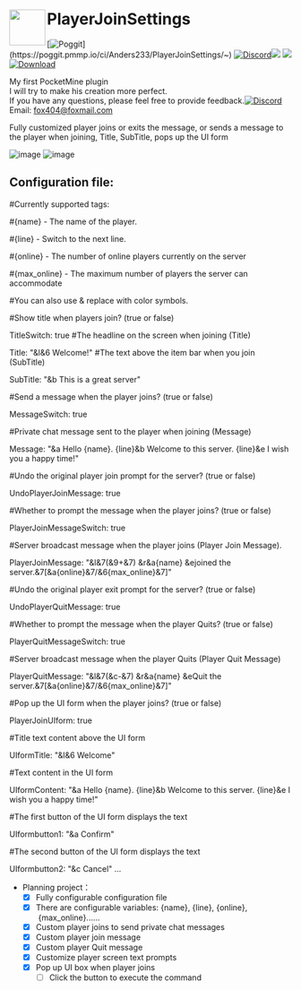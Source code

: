 <h1>PlayerJoinSettings<img src="https://github.com/Anders233/PlayerJoinSettings/blob/master/icon.png" height="64" width="64" align="left"></img></h1>

[![Poggit](https://poggit.pmmp.io/ci.shield/Anders233/PlayerJoinSettings/~)](https://poggit.pmmp.io/ci/Anders233/PlayerJoinSettings/~)
[![Discord](https://img.shields.io/discord/555689914679951380.svg)](https://discord.gg/jKh85hR)[![](https://poggit.pmmp.io/shield.state/PlayerJoinSettings)](https://poggit.pmmp.io/p/PlayerJoinSettings)
<a href="https://poggit.pmmp.io/p/PlayerJoinSettings"><img src="https://poggit.pmmp.io/shield.state/PlayerJoinSettings">
[![Download](https://img.shields.io/github/downloads/Anders233/PlayerJoinSettings/total.svg?label=Download)](https://github.com/Anders233/PlayerJoinSettings/releases)</a>

My first PocketMine plugin<br />
I will try to make his creation more perfect.<br />
If you have any questions, please feel free to provide feedback.[![Discord](https://img.shields.io/discord/555689914679951380.svg)](https://discord.gg/jKh85hR)<br />
Email: fox404@foxmail.com<br />

Fully customized player joins or exits the message, 
or sends a message to the player when joining, Title, SubTitle, pops up the UI form

![image](https://github.com/Anders233/PlayerJoinSettings/blob/master/Demonstration.png)
![image](https://github.com/Anders233/PlayerJoinSettings/blob/master/Demonstration1.png)

Configuration file:
---
#Currently supported tags:

#{name}          - The name of the player.

#{line}          - Switch to the next line.

#{online}        - The number of online players currently on the server

#{max_online}    - The maximum number of players the server can accommodate

#You can also use & replace with color symbols.

#Show title when players join? (true or false)

TitleSwitch: true
#The headline on the screen when joining (Title)

Title: "&l&6 Welcome!"
#The text above the item bar when you join (SubTitle)

SubTitle: "&b This is a great server"

#Send a message when the player joins? (true or false)

MessageSwitch: true

#Private chat message sent to the player when joining (Message)

Message: "&a Hello {name}. {line}&b Welcome to this server. {line}&e I wish you a happy time!"

#Undo the original player join prompt for the server? (true or false)

UndoPlayerJoinMessage: true

#Whether to prompt the message when the player joins? (true or false)

PlayerJoinMessageSwitch: true

#Server broadcast message when the player joins (Player Join Message).

PlayerJoinMessage: "&l&7(&9+&7) &r&a{name} &ejoined the server.&7[&a{online}&7/&6{max_online}&7]"

#Undo the original player exit prompt for the server? (true or false)

UndoPlayerQuitMessage: true

#Whether to prompt the message when the player Quits? (true or false)

PlayerQuitMessageSwitch: true

#Server broadcast message when the player Quits (Player Quit Message)

PlayerQuitMessage: "&l&7(&c-&7) &r&a{name} &eQuit the server.&7[&a{online}&7/&6{max_online}&7]"

#Pop up the UI form when the player joins? (true or false)

PlayerJoinUIform: true

#Title text content above the UI form

UIformTitle: "&l&6 Welcome"

#Text content in the UI form

UIformContent: "&a Hello {name}. {line}&b Welcome to this server. {line}&e I wish you a happy time!"

#The first button of the UI form displays the text

UIformbutton1: "&a Confirm"

#The second button of the UI form displays the text

UIformbutton2: "&c Cancel"
...


- Planning project：
  - [x] Fully configurable configuration file
  - [x] There are configurable variables: {name}, {line}, {online},
 {max_online}......
  - [x]	Custom player joins to send private chat messages
  - [x]	Custom player join message
  - [x]	Custom player Quit message
  - [x]	Customize player screen text prompts
  - [x]	Pop up UI box when player joins
    - [ ] Click the button to execute the command
